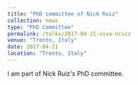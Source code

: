 ```yaml
---
title: "PhD committee of Nick Ruiz"
collection: news
type: "PhD Committee"
permalink: /talks/2017-04-21-viva-nruiz
venue: "Trento, Italy"
date: 2017-04-21
location: "Trento, Italy"
---
```


I am part of Nick Ruiz's PhD committee.



